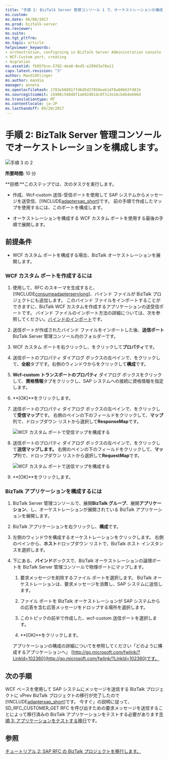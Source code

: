 ```yaml
---
title: "手順 2: BizTalk Server 管理コンソール 1 で、オーケストレーションの構成 |Microsoft ドキュメント"
ms.custom: 
ms.date: 06/08/2017
ms.prod: biztalk-server
ms.reviewer: 
ms.suite: 
ms.tgt_pltfrm: 
ms.topic: article
helpviewer_keywords:
- orchestration, configruing in BizTalk Server Administration console
- WCF-Custom port, creating
- migration
ms.assetid: fb057bce-5702-4ea0-8ed5-e299d3a78a11
caps.latest.revision: "3"
author: MandiOhlinger
ms.author: mandia
manager: anneta
ms.openlocfilehash: 1783e56891ffd6d5d27058eab1df8a60663f481b
ms.sourcegitcommit: cb908c540d8f1a692d01dc8f313e16cb4b4e696d
ms.translationtype: MT
ms.contentlocale: ja-JP
ms.lasthandoff: 09/20/2017
---
```

# <a name="step-2-configure-the-orchestration-in-biztalk-server-administration-console"></a>手順 2: BizTalk Server 管理コンソールでオーケストレーションを構成します。
![手順 3 の 2](../../adapters-and-accelerators/adapter-oracle-database/media/step-2of3.gif "Step_2of3")  
  
 **所要時間:** 10 分  
  
 **目標:**このステップでは、次のタスクを実行します。  
  
-   作成、Wcf-custom 送信-受信ポートを使用して SAP システムからメッセージを送受信、[!INCLUDE[adaptersap_short](../../includes/adaptersap-short-md.md)]です。 前の手順で作成したマップを使用するには、このポートを構成します。  
  
-   オーケストレーションを構成する WCF カスタム ポートを使用する最後の手順で展開します。  
  
## <a name="prerequisite"></a>前提条件  
  
-   WCF カスタム ポートを構成する場合、BizTalk オーケストレーションを展開します。  
  
### <a name="to-create-a-wcf-custom-port"></a>WCF カスタム ポートを作成するには  
  
1.  使用して、RFC のスキーマを生成すると、 [!INCLUDE[consumeadapterservlong](../../includes/consumeadapterservlong-md.md)]、バインド ファイルが BizTalk プロジェクトにも追加します。 このバインド ファイルをインポートすることができますに、BizTalk WCF カスタムを作成するアプリケーションの送受信ポートです。 バインド ファイルのインポート方法の詳細については、次を参照してください。[バインドのインポート](http://msdn.microsoft.com/library/c927efde-29bd-4efe-9da5-942e7da65dbf)です。  
  
2.  送信ポートが作成されたバインド ファイルをインポートした後、**送信ポート**BizTalk Server 管理コンソール内のフォルダーです。  
  
3.  WCF カスタム ポートを右クリックし、をクリックして**プロパティ**です。  
  
4.  送信ポートのプロパティ ダイアログ ボックスの左ペインで、をクリックして、**全般**タブです。右側のウィンドウからをクリックして**構成**です。  
  
5.  **Wcf-custom トランスポートのプロパティ** ダイアログ ボックスをクリックして、**資格情報**タブをクリックし、SAP システムへの接続に資格情報を指定します。  
  
6.  **[OK]**をクリックします。  
  
7.  送信ポートのプロパティ ダイアログ ボックスの左ペインで、をクリックして**受信マップ**です。 右側のペインの下のフィールドをクリックして、**マップ**列で、ドロップダウン リストから選択して**ResponseMap**です。  
  
     ![WCF カスタム ポートで受信マップを構成する](../../adapters-and-accelerators/adapter-sap/media/10129a7d-211b-464b-b05a-b3ea72f46873.gif "10129a7d-211b-464b-b05a-b3ea72f46873")  
  
8.  送信ポートのプロパティ ダイアログ ボックスの左ペインで、をクリックして**送信マップします。** 右側のペインの下のフィールドをクリックして、**マップ**列で、ドロップダウン リストから選択して**RequestMap**です。  
  
     ![WCF カスタム ポートで送信マップを構成する](../../adapters-and-accelerators/adapter-sap/media/4ffcb4cd-4f53-4b67-92e2-3225d15d97ee.gif "4ffcb4cd-4f53-4b67-92e2-3225d15d97ee")  
  
9. **[OK]**をクリックします。  
  
### <a name="to-configure-the-biztalk-application"></a>BizTalk アプリケーションを構成するには  
  
1.  BizTalk Server 管理コンソールで、展開**BizTalk グループ**、展開**アプリケーション**、し、オーケストレーションが展開されている BizTalk アプリケーションを展開します。  
  
2.  BizTalk アプリケーションを右クリックし、**構成**です。  
  
3.  左側のウィンドウを構成するオーケストレーションをクリックします。 右側のペインから、**ホスト**ドロップダウン リストで、BizTalk ホスト インスタンスを選択します。  
  
4.  下にある、**バインド**ボックスで、BizTalk オーケストレーションの論理ポートを BizTalk Server 管理コンソールで物理ポートにマップします。  
  
    1.  要求メッセージを削除するファイル ポートを選択します。 BizTalk オーケストレーションは、要求メッセージを消費し、SAP システムに送信します。  
  
    2.  ファイル ポートを BizTalk オーケストレーションが SAP システムからの応答を含む応答メッセージをドロップする場所を選択します。  
  
    3.  このトピックの前半で作成した、wcf-custom 送信ポートを選択します。  
  
    4.  **[OK]**をクリックします。  
  
     アプリケーションの構成の詳細についてを参照してください「どのように構成するアプリケーションへ」 [http://go.microsoft.com/fwlink/?LinkId=102360](http://go.microsoft.com/fwlink/?LinkId=102360)です。  
  
## <a name="next-steps"></a>次の手順  
 WCF ベースを使用して SAP システムにメッセージを送信する BizTalk プロジェクトに vPrev BizTalk プロジェクトの移行が完了したので[!INCLUDE[adaptersap_short](../../includes/adaptersap-short-md.md)]です。 今すぐ」の説明に従って、SD_RFC_CUSTOMER_GET RFC を呼び出すための要求メッセージを送信することによって移行済みの BizTalk アプリケーションをテストする必要があります[手順 3: アプリケーションをテストする移行](../../adapters-and-accelerators/adapter-sap/step-3-test-the-migrated-application6.md)です。  
  
## <a name="see-also"></a>参照  
 [チュートリアル 2: SAP RFC の BizTalk プロジェクトを移行します。](../../adapters-and-accelerators/adapter-sap/tutorial-2-migrating-an-sap-rfc-biztalk-project.md)